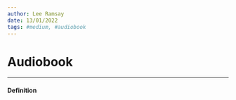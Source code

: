 ```yaml
---
author: Lee Ramsay
date: 13/01/2022
tags: #medium, #audiobook
---
```


#  Audiobook

---

#### Definition